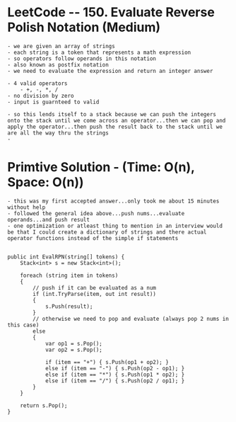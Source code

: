 # LeetCode -- 150. Evaluate Reverse Polish Notation (Medium)

    - we are given an array of strings
    - each string is a token that represents a math expression
    - so operators follow operands in this notation
    - also known as postfix notation
    - we need to evaluate the expression and return an integer answer
    
    - 4 valid operators
        - +, -, *, /
    - no division by zero
    - input is guarnteed to valid
    
    - so this lends itself to a stack because we can push the integers onto the stack until we come across an operator...then we can pop and apply the operator...then push the result back to the stack until we are all the way thru the strings
    - 


# Primtive Solution - (Time: O(n), Space: O(n))

    - this was my first accepted answer...only took me about 15 minutes without help
    - followed the general idea above...push nums...evaluate operands...and push result
    - one optimization or atleast thing to mention in an interview would be that I could create a dictionary of strings and there actual operator functions instead of the simple if statements
    

    public int EvalRPN(string[] tokens) {
        Stack<int> s = new Stack<int>();

        foreach (string item in tokens)
        {
            // push if it can be evaluated as a num
            if (int.TryParse(item, out int result))
            {
                s.Push(result);
            }
            // otherwise we need to pop and evaluate (always pop 2 nums in this case)
            else
            {
                var op1 = s.Pop();
                var op2 = s.Pop();

                if (item == "+") { s.Push(op1 + op2); }
                else if (item == "-") { s.Push(op2 - op1); }
                else if (item == "*") { s.Push(op1 * op2); }
                else if (item == "/") { s.Push(op2 / op1); }
            }            
        }

        return s.Pop();
    }













